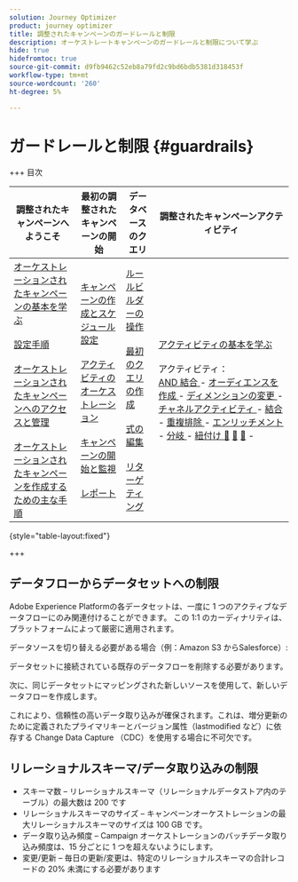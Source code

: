 ```yaml
---
solution: Journey Optimizer
product: journey optimizer
title: 調整されたキャンペーンのガードレールと制限
description: オーケストレートキャンペーンのガードレールと制限について学ぶ
hide: true
hidefromtoc: true
source-git-commit: d9fb9462c52eb8a79fd2c9bd6bdb5381d318453f
workflow-type: tm+mt
source-wordcount: '260'
ht-degree: 5%

---
```


# ガードレールと制限 {#guardrails}

+++ 目次

| 調整されたキャンペーンへようこそ | 最初の調整されたキャンペーンの開始 | データベースのクエリ | 調整されたキャンペーンアクティビティ |
|---|---|---|---|
| [ オーケストレーションされたキャンペーンの基本を学ぶ ](gs-orchestrated-campaigns.md)<br/><br/>[ 設定手順 ](configuration-steps.md)<br/><br/>[ オーケストレーションされたキャンペーンへのアクセスと管理 ](access-manage-orchestrated-campaigns.md)<br/><br/>[ オーケストレーションされたキャンペーンを作成するための主な手順 ](gs-campaign-creation.md) | [ キャンペーンの作成とスケジュール設定 ](create-orchestrated-campaign.md)<br/><br/>[ アクティビティのオーケストレーション ](orchestrate-activities.md)<br/><br/>[ キャンペーンの開始と監視 ](start-monitor-campaigns.md)<br/><br/>[ レポート ](reporting-campaigns.md) | [ ルールビルダーの操作 ](orchestrated-rule-builder.md)<br/><br/>[ 最初のクエリの作成 ](build-query.md)<br/><br/>[ 式の編集 ](edit-expressions.md)<br/><br/>[ リターゲティング ](retarget.md) | [ アクティビティの基本を学ぶ ](activities/about-activities.md)<br/><br/> アクティビティ：<br/>[AND 結合 ](activities/and-join.md) - [ オーディエンスを作成 ](activities/build-audience.md) - [ ディメンションの変更 ](activities/change-dimension.md) - [ チャネルアクティビティ ](activities/channels.md) - [ 結合 ](activities/combine.md) - [ 重複排除 ](activities/deduplication.md) - [ エンリッチメント ](activities/enrichment.md) - [ 分岐 ](activities/fork.md) - [ 紐付け ](activities/reconciliation.md) [&#128279;](activities/save-audience.md) [&#128279;](activities/split.md) [&#128279;](activities/wait.md) - |

{style="table-layout:fixed"}

+++

## データフローからデータセットへの制限

Adobe Experience Platformの各データセットは、一度に 1 つのアクティブなデータフローにのみ関連付けることができます。 この 1:1 のカーディナリティは、プラットフォームによって厳密に適用されます。

データソースを切り替える必要がある場合（例：Amazon S3 からSalesforce）:

データセットに接続されている既存のデータフローを削除する必要があります。

次に、同じデータセットにマッピングされた新しいソースを使用して、新しいデータフローを作成します。

これにより、信頼性の高いデータ取り込みが確保されます。これは、増分更新のために定義されたプライマリキーとバージョン属性（lastmodified など）に依存する Change Data Capture （CDC）を使用する場合に不可欠です。


## リレーショナルスキーマ/データ取り込みの制限

* スキーマ数 – リレーショナルスキーマ（リレーショナルデータストア内のテーブル）の最大数は 200 です
* リレーショナルスキーマのサイズ – キャンペーンオーケストレーションの最大リレーショナルスキーマのサイズは 100 GB です。
* データ取り込み頻度 – Campaign オーケストレーションのバッチデータ取り込み頻度は、15 分ごとに 1 つを超えないようにします。
* 変更/更新 – 毎日の更新/変更は、特定のリレーショナルスキーマの合計レコードの 20% 未満にする必要があります